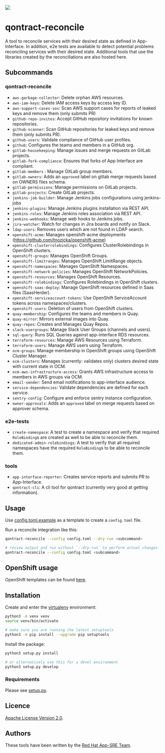 ![](https://img.shields.io/github/license/app-sre/qontract-reconcile.svg?style=flat)

# qontract-reconcile

A tool to reconcile services with their desired state as defined in App-Interface.
In addition, e2e tests are available to detect potential problems reconciling services with their desired state.
Additional tools that use the libraries created by the reconciliations are also hosted here.

## Subcommands

### qontract-reconcile

- `aws-garbage-collector`: Delete orphan AWS resources.
- `aws-iam-keys`: Delete IAM access keys by access key ID.
- `aws-support-cases-sos`: Scan AWS support cases for reports of leaked keys and remove them (only submits PR)
- `github-repo-invites`: Accept GitHub repository invitations for known repositories.
- `github-scanner`: Scan GitHub repositories for leaked keys and remove them (only submits PR).
- `github-users`: Validate compliance of GitHub user profiles.
- `github`: Configures the teams and members in a GitHub org.
- `gitlab-housekeeping`: Manage issues and merge requests on GitLab projects.
- `gitlab-fork-compliance`: Ensures that forks of App Interface are compliant.
- `gitlab-members` : Manage GitLab group members.
- `gitlab-owners`: Adds an `approved` label on gitlab merge requests based on OWNERS files schema.
- `gitlab-permissions`: Manage permissions on GitLab projects.
- `gitlab-projects`: Create GitLab projects.
- `jenkins-job-builder`: Manage Jenkins jobs configurations using jenkins-jobs
- `jenkins-plugins`: Manage Jenkins plugins installation via REST API.
- `jenkins-roles`: Manage Jenkins roles association via REST API.
- `jenkins-webhooks`: Manage web hooks to Jenkins jobs.
- `jira-watcher`: Watch for changes in Jira boards and notify on Slack.
- `ldap-users`: Removes users which are not found in LDAP search.
- `openshift-acme`: Manages openshift-acme deployments (https://github.com/tnozicka/openshift-acme)
- `openshift-clusterrolebindings`: Configures ClusterRolebindings in OpenShift clusters.
- `openshift-groups`: Manages OpenShift Groups.
- `openshift-limitranges`: Manages OpenShift LimitRange objects.
- `openshift-namespaces`: Manages OpenShift Namespaces.
- `openshift-network-policies`: Manages OpenShift NetworkPolicies.
- `openshift-resources`: Manages OpenShift Resources.
- `openshift-rolebindings`: Configures Rolebindings in OpenShift clusters.
- `openshift-saas-deploy`: Manage OpenShift resources defined in Saas files (SaasHerder).
- `openshift-serviceaccount-tokens`: Use OpenShift ServiceAccount tokens across namespaces/clusters.
- `openshift-users`: Deletion of users from OpenShift clusters.
- `quay-membership`: Configures the teams and members in Quay.
- `quay-mirror`: Mirrors external images into Quay.
- `quay-repos`: Creates and Manages Quay Repos.
- `slack-usergroups`: Manage Slack User Groups (channels and users).
- `sql-query`: Runs SQL Queries against app-interface RDS resources.
- `terraform-resources`: Manage AWS Resources using Terraform.
- `terraform-users`: Manage AWS users using Terraform.
- `ocm-groups`: Manage membership in OpenShift groups using OpenShift Cluster Manager.
- `ocm-clusters`: Manages (currently: validates only) clusters desired state with current state in OCM.
- `ocm-aws-infrastructure-access`: Grants AWS infrastructure access to members in AWS groups via OCM.
- `email-sender`: Send email notifications to app-interface audience.
- `service-dependencies`: Validate dependencies are defined for each service.
- `sentry-config`: Configure and enforce sentry instance configuration.
- `owner-approvals`: Adds an `approved` label on merge requests based on approver schema.

### e2e-tests

- `create-namespace`: A test to create a namespace and verify that required `RoleBinding`s are created as well to be able to reconcile them.
- `dedicated-admin-rolebindings`: A test to verify that all required namespaces have the required `RoleBinding`s to be able to reconcile them.

### tools

- `app-interface-reporter`: Creates service reports and submits PR to App-Interface.
- `qontract-cli`: A cli tool for qontract (currently very good at getting information).

## Usage

Use [config.toml.example](config.toml.example) as a template to create a `config.toml` file.

Run a reconcile integration like this:

```sh
qontract-reconcile --config config.toml --dry-run <subcommand>

# review output and run without `--dry-run` to perform actual changes
qontract-reconcile --config config.toml <subcommand>
```

## OpenShift usage

OpenShift templates can be found [here](/openshift/qontract-reconcile.yaml).

## Installation

Create and enter the [virtualenv](https://virtualenv.pypa.io/en/latest/) environment:

```sh
python3 -m venv venv
source venv/bin/activate

# make sure you are running the latest setuptools
python3 -m pip install --upgrade pip setuptools
```

Install the package:

```sh
python3 setup.py install

# or alternatively use this for a devel environment
python3 setup.py develop
```

### Requirements

Please see [setup.py](setup.py).

## Licence

[Apache License Version 2.0](LICENSE).

## Authors

These tools have been written by the [Red Hat App-SRE Team](sd-app-sre@redhat.com).
